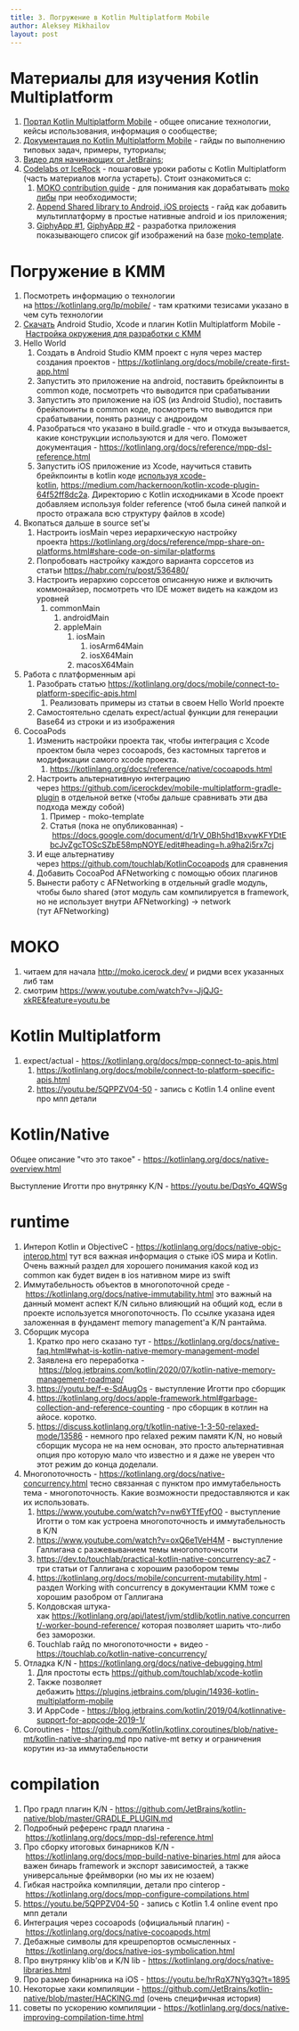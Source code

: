 ```yaml
---
title: 3. Погружение в Kotlin Multiplatform Mobile
author: Aleksey Mikhailov
layout: post
---
```


# Материалы для изучения Kotlin Multiplatform

1. [Портал Kotlin Multiplatform Mobile](https://kotlinlang.org/lp/mobile/) - общее описание технологии, кейсы использования, информация о сообществе;
2. [Документация по Kotlin Multiplatform Mobile](https://kotlinlang.org/docs/mobile/home.html) - гайды по выполнению типовых задач, примеры, туториалы;
3. [Видео для начинающих от JetBrains](https://www.youtube.com/playlist?list=PLlFc5cFwUnmy_oVc9YQzjasSNoAk4hk_C);
4. [Codelabs от IceRock](https://codelabs.kmp.icerock.dev/) - пошаговые уроки работы с Kotlin Multiplatform (часть материалов могла устареть). Стоит ознакомиться с:
    1. [MOKO contribution guide](https://codelabs.kmp.icerock.dev/codelabs/moko-contribution/index.html) - для понимания как дорабатывать [moko либы](http://moko.icerock.dev/) при необходимости;
    2. [Append Shared library to Android, iOS projects](https://codelabs.kmp.icerock.dev/codelabs/kmp-mobile-from-zero/index.html) - гайд как добавить мультиплатформу в простые нативные android и ios приложения;
    3. [GiphyApp #1](https://codelabs.kmp.icerock.dev/codelabs/giphy-app-1/index.html), [GiphyApp #2](https://codelabs.kmp.icerock.dev/codelabs/giphy-app-2/index.html) - разработка приложения показывающего список gif изображений на базе [moko-template](https://github.com/icerockdev/moko-template).

# Погружение в KMM

1.  Посмотреть информацию о технологии на <https://kotlinlang.org/lp/mobile/> - там краткими тезисами указано в чем суть технологии
2.  [Скачать](https://kotlinlang.org/lp/mobile/ecosystem/) Android Studio, Xcode и плагин Kotlin Multiplatform Mobile - [Настройка окружения для разработки с KMM](/pages/2-setup)
3.  Hello World
    1.  Создать в Android Studio KMM проект с нуля через мастер создания проектов - <https://kotlinlang.org/docs/mobile/create-first-app.html>
    2.  Запустить это приложение на android, поставить брейкпоинты в common коде, посмотреть что выводится при срабатывании
    3.  Запустить это приложение на iOS (из Android Studio), поставить брейкпоинты в common коде, посмотреть что выводится при срабатывании, понять разницу с андроидом
    4.  Разобраться что указано в build.gradle - что и откуда вызывается, какие конструкции используются и для чего. Поможет документация - <https://kotlinlang.org/docs/reference/mpp-dsl-reference.html>
    5.  Запустить iOS приложение из Xcode, научиться ставить брейкпоинты в kotlin коде [используя xcode-kotlin](https://github.com/touchlab/xcode-kotlin), <https://medium.com/hackernoon/kotlin-xcode-plugin-64f52ff8dc2a>. Директорию с Kotlin исходниками в Xcode проект добавляем используя folder reference (чтоб была синей папкой и просто отражала всю структуру файлов в xcode)
4.  Вкопаться дальше в source set'ы
    1.  Настроить iosMain через иерархическую настройку проекта <https://kotlinlang.org/docs/reference/mpp-share-on-platforms.html#share-code-on-similar-platforms>
    2.  Попробовать настройку каждого варианта сорссетов из статьи <https://habr.com/ru/post/536480/>
    3.  Настроить иерархию сорссетов описанную ниже и включить коммонайзер, посмотреть что IDE может видеть на каждом из уровней
        1.  commonMain
            1.  androidMain
            2.  appleMain
                1.  iosMain
                    1.  iosArm64Main
                    2.  iosX64Main
                2.  macosX64Main
5.  Работа с платформенным api 
    1.  Разобрать статью <https://kotlinlang.org/docs/mobile/connect-to-platform-specific-apis.html>
        1.  Реализовать примеры из статьи в своем Hello World проекте
    2.  Самостоятельно сделать expect/actual функции для генерации Base64 из строки и из изображения
6.  CocoaPods
    1.  Изменить настройки проекта так, чтобы интеграция с Xcode проектом была через cocoapods, без кастомных таргетов и модификации самого xcode проекта.
        1.  <https://kotlinlang.org/docs/reference/native/cocoapods.html>
    2.  Настроить альтернативную интеграцию через <https://github.com/icerockdev/mobile-multiplatform-gradle-plugin> в отдельной ветке (чтобы дальше сравнивать эти два подхода между собой)
        1.  Пример - moko-template
        2.  Статья (пока не опубликованная) - <https://docs.google.com/document/d/1rV_0Bh5hd1BxvwKFYDtEbcJvZgcTOScSZbE58mpNOYE/edit#heading=h.a9ha2i5rx7cj>
    3.  И еще альтернативу через <https://github.com/touchlab/KotlinCocoapods> для сравнения
    4.  Добавить CocoaPod AFNetworking с помощью обоих плагинов
    5.  Вынести работу с AFNetworking в отдельный gradle модуль, чтобы было shared (этот модуль сам компилируется в framework, но не использует внутри AFNetworking) → network (тут AFNetworking)

# MOKO

1.  читаем для начала <http://moko.icerock.dev/> и ридми всех указанных либ там
2.  смотрим <https://www.youtube.com/watch?v=-JjQJG-xkRE&feature=youtu.be>

# Kotlin Multiplatform

1.  expect/actual - <https://kotlinlang.org/docs/mpp-connect-to-apis.html>
    1.  <https://kotlinlang.org/docs/mobile/connect-to-platform-specific-apis.html>
    2.  <https://youtu.be/5QPPZV04-50> - запись с Kotlin 1.4 online event про мпп детали

# Kotlin/Native

Общее описание "что это такое" - <https://kotlinlang.org/docs/native-overview.html>

Выступление Иготти про внутрянку K/N - <https://youtu.be/DqsYo_4QWSg>

# runtime

1.  Интероп Kotlin и ObjectiveC - <https://kotlinlang.org/docs/native-objc-interop.html> тут вся важная информация о стыке iOS мира и Kotlin. Очень важный раздел для хорошего понимания какой код из common как будет виден в ios нативном мире из swift
2.  Иммутабельность объектов в многопоточной среде - <https://kotlinlang.org/docs/native-immutability.html> это важный на данный момент аспект K/N сильно влияющий на общий код, если в проекте используется многопоточность. По ссылке указана идея заложенная в фундамент memory management'а K/N рантайма.
3.  Сборщик мусора
    1.  Кратко про него сказано тут - <https://kotlinlang.org/docs/native-faq.html#what-is-kotlin-native-memory-management-model>
    2.  Заявлена его переработка - <https://blog.jetbrains.com/kotlin/2020/07/kotlin-native-memory-management-roadmap/>
    3.  <https://youtu.be/f-e-SdAugOs> - выступление Иготти про сборщик
    4.  <https://kotlinlang.org/docs/apple-framework.html#garbage-collection-and-reference-counting> - про сборщик в котлин на айосе. коротко.
    5.  <https://discuss.kotlinlang.org/t/kotlin-native-1-3-50-relaxed-mode/13586> - немного про relaxed режим памяти K/N, но новый сборщик мусора не на нем основан, это просто альтернативная опция про которую мало что известно и я даже не уверен что этот режим до конца доделали.
4.  Многопоточность - <https://kotlinlang.org/docs/native-concurrency.html> тесно связанная с пунктом про иммутабельность тема - многопоточность. Какие возможности предоставляются и как их использовать.
    1.  <https://www.youtube.com/watch?v=nw6YTfEyfO0> - выступление Иготти о том как устроена многопоточность и иммутабельность в K/N
    2.  <https://www.youtube.com/watch?v=oxQ6e1VeH4M> - выступление Галлигана с разжевыванием темы многопоточнсоти
    3.  <https://dev.to/touchlab/practical-kotlin-native-concurrency-ac7> - три статьи от Галлигана с хорошим разобором темы
    4.  <https://kotlinlang.org/docs/mobile/concurrent-mutability.html> - раздел Working with concurrency в документации KMM тоже с хорошим разобром от Галлигана
    5.  Колдовская штука-хак <https://kotlinlang.org/api/latest/jvm/stdlib/kotlin.native.concurrent/-worker-bound-reference/> которая позволяет шарить что-либо без заморозки.
    6.  Touchlab гайд по многопоточности + видео - <https://touchlab.co/kotlin-native-concurrency/>
5.  Отладка K/N - <https://kotlinlang.org/docs/native-debugging.html>
    1.  Для простоты есть <https://github.com/touchlab/xcode-kotlin>
    2.  Также позволяет дебажить <https://plugins.jetbrains.com/plugin/14936-kotlin-multiplatform-mobile>
    3.  И AppCode - <https://blog.jetbrains.com/kotlin/2019/04/kotlinnative-support-for-appcode-2019-1/>
6.  Coroutines - <https://github.com/Kotlin/kotlinx.coroutines/blob/native-mt/kotlin-native-sharing.md> про native-mt ветку и ограничения корутин из-за иммутабельности

# compilation

1.  Про градл плагин K/N - <https://github.com/JetBrains/kotlin-native/blob/master/GRADLE_PLUGIN.md>
2.  Подробный референс градл плагина - <https://kotlinlang.org/docs/mpp-dsl-reference.html>
3.  Про сборку итоговых бинарников K/N - <https://kotlinlang.org/docs/mpp-build-native-binaries.html> для айоса важен бинарь framework и экспорт зависимостей, а также универсальные фреймворки (но мы их не юзаем)
4.  Гибкая настройка компиляции, детали про cinterop - <https://kotlinlang.org/docs/mpp-configure-compilations.html>
5.  <https://youtu.be/5QPPZV04-50> - запись с Kotlin 1.4 online event про мпп детали
6.  Интеграция через cocoapods (официальный плагин) - <https://kotlinlang.org/docs/native-cocoapods.html>
7.  Дебажные символы для крешрепортов осмысленных - <https://kotlinlang.org/docs/native-ios-symbolication.html>
8.  Про внутрянку klib'ов и K/N lib - <https://kotlinlang.org/docs/native-libraries.html>
9.  Про размер бинарника на iOS - <https://youtu.be/hrRqX7NYg3Q?t=1895>
10.  Некоторые хаки компиляции - <https://github.com/JetBrains/kotlin-native/blob/master/HACKING.md> (очень специфичная история)
11. советы по ускорению компиляции - <https://kotlinlang.org/docs/native-improving-compilation-time.html>
